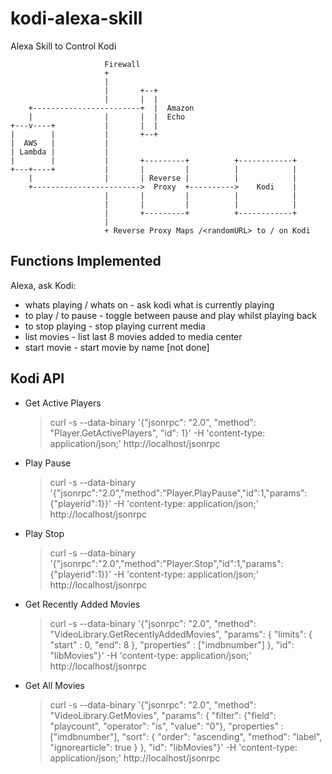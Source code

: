 # kodi-alexa-skill
Alexa Skill to Control Kodi

```
                     Firewall
                     +
                     |
                     |       +--+
                     |       |  |
    +------------------------+  |  Amazon
    |                |       |  |  Echo
+---v----+           |       |  |
|        |           |       +--+
|  AWS   |           |
| Lambda |           |
|        |           |       +---------+          +------------+
+---+----+           |       |         |          |            |
    |                |       | Reverse |          |            |
    +------------------------>  Proxy  +---------->    Kodi    |
                     |       |         |          |            |
                     |       |         |          |            |
                     |       +---------+          +------------+
                     |
                     + Reverse Proxy Maps /<randomURL> to / on Kodi

```


## Functions Implemented

Alexa, ask Kodi:

* whats playing / whats on - ask kodi what is currently playing
* to play / to pause - toggle between pause and play whilst playing back
* to stop playing - stop playing current media
* list movies - list last 8 movies added to media center
* start movie - start movie by name [not done]

## Kodi API
* Get Active Players
  > curl -s --data-binary '{"jsonrpc": "2.0", "method": "Player.GetActivePlayers", "id": 1}' -H 'content-type: application/json;' http://localhost/jsonrpc

* Play Pause
  > curl -s --data-binary '{"jsonrpc":"2.0","method":"Player.PlayPause","id":1,"params":{"playerid":1}}' -H 'content-type: application/json;' http://localhost/jsonrpc

* Play Stop
  > curl -s --data-binary '{"jsonrpc":"2.0","method":"Player.Stop","id":1,"params":{"playerid":1}}' -H 'content-type: application/json;' http://localhost/jsonrpc

* Get Recently Added Movies
  > curl -s --data-binary '{"jsonrpc": "2.0", "method": "VideoLibrary.GetRecentlyAddedMovies", "params": { "limits": { "start" : 0, "end": 8 }, "properties" : ["imdbnumber"] }, "id": "libMovies"}' -H 'content-type: application/json;' http://localhost/jsonrpc

* Get All Movies
  > curl -s --data-binary '{"jsonrpc": "2.0", "method": "VideoLibrary.GetMovies", "params": { "filter": {"field": "playcount", "operator": "is", "value": "0"}, "properties" : ["imdbnumber"], "sort": { "order": "ascending", "method": "label", "ignorearticle": true } }, "id": "libMovies"}' -H 'content-type: application/json;' http://localhost/jsonrpc

